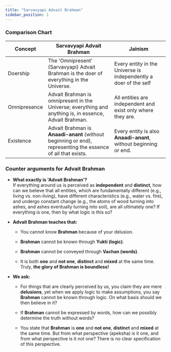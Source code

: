 ```yaml
---
title: "Sarvavyapi Advait Brahman"
sidebar_position: 1
---
```


### Comparison Chart

| Concept| Sarvavyapi Advait Brahman  | Jainism | 
|--|--|--|
|  Doership | The 'Omnipresent' (Sarvavyapi) Advait Brahman is the doer of everything in the Universe.  | Every entity in the Universe is independently a doer of the self
|  Omnipresence | Advait Brahman is omnipresent in the Universe; everything and anything is, in essence, Advait Brahman. | All entities are independent and exist only where they are.
|  Existence | Advait Brahman is **Anaadi-anant** (without beginning or end), representing the essence of all that exists. | Every entity is also **Anaadi-anant**, without beginning or end. |

### Counter arguments for Advait Brahman

-   **What exactly is 'Advait Brahman'?**  
    If everything around us is perceived as **independent** and **distinct**, how can we believe that all entities, which are fundamentally different (e.g., living vs. non-living), have different characteristics (e.g., water vs. fire), and undergo constant change (e.g., the atoms of wood turning into ashes, and ashes eventually turning into soil), are all ultimately one? If everything is one, then by what logic is this so?
    
-   **Advait Brahman teaches that:**
    
    -   You cannot know **Brahman** because of your delusion.
        
    -   **Brahman** cannot be known through **Yukti (logic)**.
        
    -   **Brahman** cannot be conveyed through **Vachan (words)**.
        
    -   It is both **one** and **not one**, **distinct** and **mixed** at the same time. Truly, **the glory of Brahman is boundless!**
        
-   **We ask:**
    
    -   For things that are clearly perceived by us, you claim they are mere **delusions**, yet when we apply logic to make assumptions, you say **Brahman** cannot be known through logic. On what basis should we then believe in it?
        
    -   If **Brahman** cannot be expressed by words, how can we possibly determine the truth without words?
        
    -   You state that **Brahman** is **one** and **not one**, **distinct** and **mixed** at the same time. But from what perspective (apeksha) is it one, and from what perspective is it not one? There is no clear specification of this perspective.